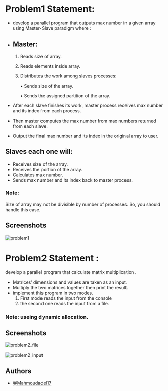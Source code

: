 # Problem1 Statement:
- develop a parallel program that outputs max number in a given array using Master-Slave paradigm where :
- ## Master:
    1. Reads size of array.
    2. Reads elements inside array.
    3. Distributes the work among slaves processes:

        • Sends size of the array.

        • Sends the assigned partition of the array.

- After each slave finishes its work, master process receives max number and its index from each process.
- Then master computes the max number from max numbers returned from each slave.
- Output the final max number and its index in the original array to user.
## Slaves each one will:
- Receives size of the array.
- Receives the portion of the array.
- Calculates max number.
- Sends max number and its index back to master process.
### Note: 
Size of array may not be divisible by number of processes. So, you
should handle this case.


## Screenshots
![problem1](https://user-images.githubusercontent.com/100792508/226145982-06209968-13cb-4fdc-b989-204c7ecd106b.png)


# Problem2 Statement :
develop a parallel program that calculate matrix multiplication .

- Matrices’ dimensions and values are taken as an input. 
- Multiply the two matrices together then print the result. 
- implement this program in two modes.
  1. First mode reads the input from the console 
  2. the second one reads the input from a file.
### Note: useing dynamic allocation.

## Screenshots
![problem2_file](https://user-images.githubusercontent.com/100792508/226146012-c7a978e2-55b4-4bb7-80cb-36cc21dcb5a7.png)

![problem2_input](https://user-images.githubusercontent.com/100792508/226146025-8403f103-4cdd-4899-bb5d-c5b568fb88cd.png)


## Authors

- [@Mahmoudadel17](https://www.github.com/Mahmoudadel17)